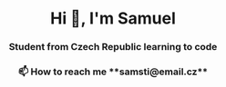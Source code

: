 <h1 align="center">Hi 👋, I'm Samuel</h1>
<h3 align="center">Student from Czech Republic learning to code</h3>


<h3 align="center">📫 How to reach me **samsti@email.cz**</h3>







